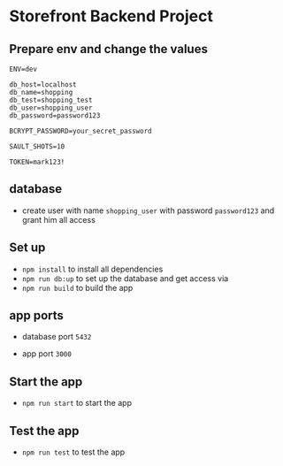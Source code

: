 # Storefront Backend Project

## Prepare env and change the values
```
ENV=dev

db_host=localhost
db_name=shopping
db_test=shopping_test
db_user=shopping_user
db_password=password123

BCRYPT_PASSWORD=your_secret_password

SAULT_SHOTS=10

TOKEN=mark123!
```
## database
- create user with name `shopping_user` with password `password123` and grant him all access


## Set up

- `npm install` to install all dependencies
- `npm run db:up` to set up the database and get access via
- `npm run build` to build the app


## app ports
- database port `5432`

- app port `3000`

## Start the app
- `npm run start` to start the app

## Test the app
- `npm run test` to test the app


